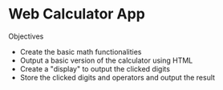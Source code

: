 # Web Calculator App

Objectives

- Create the basic math functionalities
- Output a basic version of the calculator using HTML
- Create a "display" to output the clicked digits
- Store the clicked digits and operators and output the result
